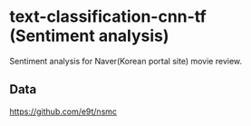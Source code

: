 # text-classification-cnn-tf (Sentiment analysis)

Sentiment analysis for Naver(Korean portal site) movie review.

## Data
https://github.com/e9t/nsmc


